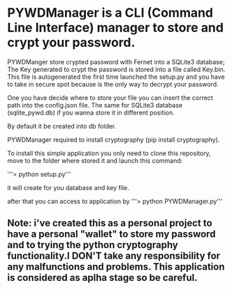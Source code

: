 # PYWDManager is a CLI (Command Line Interface) manager to store and crypt your password.

PYWDManger store crypted password with Fernet into a SQLite3 database;
The Key generated to crypt the password is stored into a file called Key.bin.
This file is autogenerated the first time launched the setup.py and you have to take in secure spot because is the only way to decrypt your password.

One you have decide where to store your file you can insert the correct path into the config.json file. The same for SQLite3 database (sqlite_pywd.db) if you wanna store it in different position.

By default it be created into db folder.

PYWDManager required to install cryptography (pip install cryptography).

To install this simple application you only need to clone this repository, move to the folder where stored it and launch this command:

'''> python setup.py'''

it will create for you database and key file.

after that you can access to application by '''> python PYWDManager.py'''

## Note: i've created this as a personal project to have a personal "wallet" to store my password and to trying the python cryptography functionality.I DON'T take any responsibility for any malfunctions and problems. This application is considered as aplha stage so be careful. 
